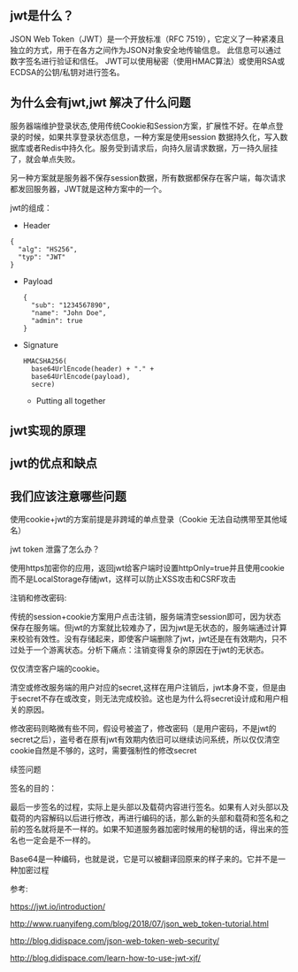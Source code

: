 ## jwt是什么？

JSON Web Token（JWT）是一个开放标准（RFC 7519），它定义了一种紧凑且独立的方式，用于在各方之间作为JSON对象安全地传输信息。 此信息可以通过数字签名进行验证和信任。 JWT可以使用秘密（使用HMAC算法）或使用RSA或ECDSA的公钥/私钥对进行签名。

## 为什么会有jwt,jwt 解决了什么问题

服务器端维护登录状态,使用传统Cookie和Session方案，扩展性不好。在单点登录的时候，如果共享登录状态信息，一种方案是使用session 数据持久化，写入数据库或者Redis中持久化。服务受到请求后，向持久层请求数据，万一持久层挂了，就会单点失败。

另一种方案就是服务器不保存session数据，所有数据都保存在客户端，每次请求都发回服务器，JWT就是这种方案中的一个。



jwt的组成：

- Header

```
{
  "alg": "HS256",
  "typ": "JWT"
}
```



- Payload

  ```
  {
    "sub": "1234567890",
    "name": "John Doe",
    "admin": true
  }
  ```

  

- Signature

  ```
  HMACSHA256(
    base64UrlEncode(header) + "." +
    base64UrlEncode(payload),
    secre)
  ```

  - Putting all together

## jwt实现的原理



## jwt的优点和缺点



## 我们应该注意哪些问题



使用cookie+jwt的方案前提是非跨域的单点登录（Cookie 无法自动携带至其他域名）

jwt token 泄露了怎么办？

使用https加密你的应用，返回jwt给客户端时设置httpOnly=true并且使用cookie而不是LocalStorage存储jwt，这样可以防止XSS攻击和CSRF攻击

注销和修改密码:

传统的session+cookie方案用户点击注销，服务端清空session即可，因为状态保存在服务端。但jwt的方案就比较难办了，因为jwt是无状态的，服务端通过计算来校验有效性。没有存储起来，即使客户端删除了jwt，jwt还是在有效期内，只不过处于一个游离状态。分析下痛点：注销变得复杂的原因在于jwt的无状态。

仅仅清空客户端的cookie。

清空或修改服务端的用户对应的secret,这样在用户注销后，jwt本身不变，但是由于secret不存在或改变，则无法完成校验。这也是为什么将secret设计成和用户相关的原因。

修改密码则略微有些不同，假设号被盗了，修改密码（是用户密码，不是jwt的secret之后），盗号者在原有jwt有效期内依旧可以继续访问系统，所以仅仅清空cookie自然是不够的，这时，需要强制性的修改secret



续签问题



签名的目的：

最后一步签名的过程，实际上是头部以及载荷内容进行签名。如果有人对头部以及载荷的内容解码以后进行修改，再进行编码的话，那么新的头部和载荷和签名和之前的签名就将是不一样的。如果不知道服务器加密时候用的秘钥的话，得出来的签名也一定会是不一样的。

Base64是一种编码，也就是说，它是可以被翻译回原来的样子来的。它并不是一种加密过程



参考:

https://jwt.io/introduction/

http://www.ruanyifeng.com/blog/2018/07/json_web_token-tutorial.html

http://blog.didispace.com/json-web-token-web-security/

http://blog.didispace.com/learn-how-to-use-jwt-xjf/